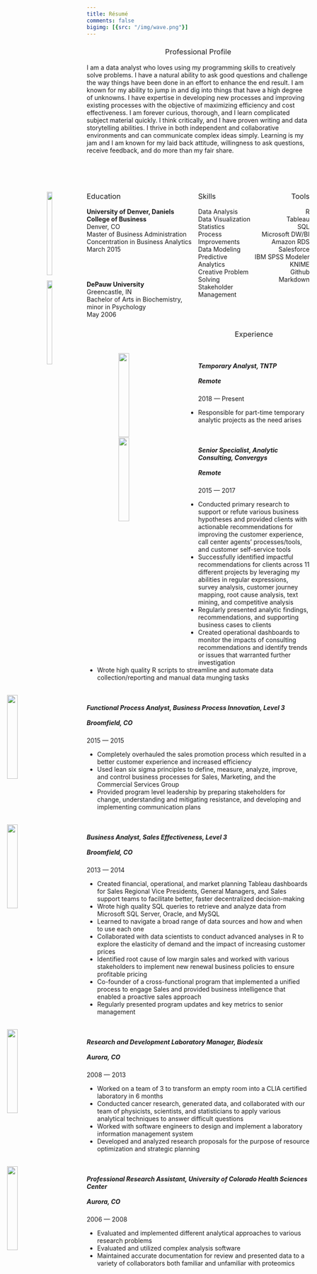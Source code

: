 ```yaml
---
title: Résumé
comments: false
bigimg: [{src: "/img/wave.png"}]
---
```


<style>
.column-left{
  float: left;
  width: 50%;
  text-align: left;
  list-style:none;
}
.column-center{
  display: inline-block;
  width: 25%;
  text-align: left;
}

.column-right{
  float: right;
  width: 25%;
  text-align: right;
}

h3 {
  font-weight: normal;

}

.image-edu {
  float: left;
  width:22%;
  margin-left: -90px;
}

.image-exp {
  float: left;
  width:22%;
  margin-left: -180px;
}

.image-cert {
  float: left;
  width:30%;
  margin-right: 2em;
}
</style>

<center> <h3>Professional Profile </h3> </center>

I am a data analyst who loves using my programming skills to creatively solve problems. I have a natural ability to ask good questions and challenge the way things have been done in an effort to enhance the end result. I am known for my ability to jump in and dig into things that have a high degree of unknowns. I have expertise in developing new processes and improving existing processes with the objective of maximizing efficiency and cost effectiveness. I am forever curious, thorough, and I learn complicated subject material quickly. I think critically, and I have proven writing and data storytelling abilities. I thrive in both independent and collaborative environments and can communicate complex ideas simply. Learning is my jam and I am known for my laid back attitude, willingness to ask questions, receive feedback, and do more than my fair share.

<br><br>

<div class="column-left">
<li>
<img class="image-edu" src = "/img/daniels.png">

<h3>Education </h3>
<b>University of Denver, Daniels College of Business </b><br>
Denver, CO <br>  
Master of Business Administration <br> 
Concentration in Business Analytics <br> 
March 2015    

<br><br>

<img class="image-edu" src = "/img/depauw.png">

<b>DePauw University </b><br>
Greencastle, IN <br>
Bachelor of Arts in Biochemistry, minor in Psychology <br>
May 2006 <br>

</li>
</div>

<div class="column-center">
<h3>Skills </h3>
Data Analysis <br>
Data Visualization <br>  
Statistics <br>
Process Improvements <br>  
Data Modeling <br>
Predictive Analytics <br>
Creative Problem Solving <br>
Stakeholder Management <br>
</div>

<div class="column-right">
<h3>Tools </h3>
R <br>
Tableau <br>
SQL <br>
Microsoft DW/BI <br>
Amazon RDS <br>
Salesforce <br>
IBM SPSS Modeler <br>
KNIME <br>
Github <br>
Markdown <br> 
</div>

<br><br>

<center> <h3>Experience </h3> </center>
<br>
<img class="image-exp" src = "/img/tntp.jpg">

<h5>Temporary Analyst, TNTP <br><br>
Remote </h5>
2018 — Present

*  Responsible for part-time temporary analytic projects as the need arises

<br>
<img class="image-exp" src = "/img/convergys.png">
<h5>Senior Specialist, Analytic Consulting, Convergys <br><br>
Remote </h5>
2015 — 2017

*  Conducted primary research to support or refute various business hypotheses and provided clients with actionable recommendations for improving the customer experience, call center agents’ processes/tools, and customer self-service tools
*  Successfully identified impactful recommendations for clients across 11 different projects by leveraging my abilities in regular expressions, survey analysis, customer journey mapping, root cause analysis, text mining, and competitive analysis
*  Regularly presented analytic findings, recommendations, and supporting business cases to clients
*  Created operational dashboards to monitor the impacts of consulting recommendations and identify trends or issues that warranted further investigation
*  Wrote high quality R scripts to streamline and automate data collection/reporting and manual data munging tasks

<br>
<img class="image-exp" src = "/img/level3.png">
<h5>Functional Process Analyst, Business Process Innovation, Level 3 <br><br>
Broomfield, CO </h5>
2015 — 2015

*  Completely overhauled the sales promotion process which resulted in a better customer experience and increased efficiency
*  Used lean six sigma principles to define, measure, analyze, improve, and control business processes for Sales, Marketing, and the Commercial Services Group
*  Provided program level leadership by preparing stakeholders for change, understanding and mitigating resistance, and developing and implementing communication plans

<br>
<img class="image-exp" src = "/img/level3.png">
<h5>Business Analyst, Sales Effectiveness, Level 3 <br><br>
Broomfield, CO </h5>
2013 — 2014

*  Created financial, operational, and market planning Tableau dashboards for Sales Regional Vice Presidents, General Managers, and Sales support teams to facilitate better, faster decentralized decision-making
*  Wrote high quality SQL queries to retrieve and analyze data from Microsoft SQL Server, Oracle, and MySQL
*  Learned to navigate a broad range of data sources and how and when to use each one
*  Collaborated with data scientists to conduct advanced analyses in R to explore the elasticity of demand and the impact of increasing customer prices
*  Identified root cause of low margin sales and worked with various stakeholders to implement new renewal business policies to ensure profitable pricing
*  Co-founder of a cross-functional program that implemented a unified process to engage Sales and provided business intelligence that enabled a proactive sales approach
*  Regularly presented program updates and key metrics to senior management

<br>
<img class="image-exp" src = "/img/biodesix.jpg">
<h5>Research and Development Laboratory Manager, Biodesix <br><br>
Aurora, CO </h5>
2008 — 2013

*  Worked on a team of 3 to transform an empty room into a CLIA certified laboratory in 6 months
*  Conducted cancer research, generated data, and collaborated with our team of physicists, scientists, and statisticians to apply various analytical techniques to answer difficult questions
*  Worked with software engineers to design and implement a laboratory information management system
*  Developed and analyzed research proposals for the purpose of resource optimization and strategic planning

<br>
<img class="image-exp" src = "/img/cu.png">
<h5>Professional Research Assistant, University of Colorado Health Sciences Center <br><br>
Aurora, CO </h5>
2006 — 2008

* Evaluated and implemented different analytical approaches to various research problems
* Evaluated and utilized complex analysis software
* Maintained accurate documentation for review and presented data to a variety of collaborators both familiar and unfamiliar with proteomics